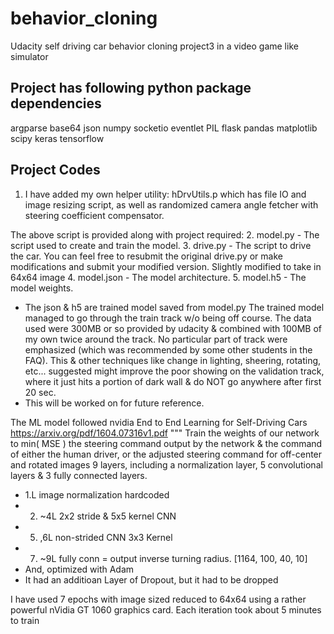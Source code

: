# behavior_cloning
Udacity self driving car behavior cloning project3 in a video game like simulator

## Project has following python package dependencies ##
argparse base64 json numpy  socketio eventlet PIL flask pandas matplotlib scipy keras tensorflow

## Project Codes ##
1. I have added my own helper utility: hDrvUtils.p
which has file IO and image resizing script, as well as randomized camera angle fetcher with steering coefficient compensator.

The above script is provided along with project required:
2. model.py - The script used to create and train the model.
3. drive.py - The script to drive the car. You can feel free to resubmit the original drive.py or make modifications and submit your modified version. Slightly modified to take in 64x64 image
4. model.json - The model architecture.
5. model.h5   - The model weights.
* The json & h5 are trained model saved from model.py
The trained model managed to go through the train track w/o being off course.
The data used were 300MB or so provided by udacity & combined with 100MB of my own twice around the track.
No particular part of track were emphasized (which was recommended by some other students in the FAQ).
This & other techniques like change in lighting, sheering, rotating, etc... suggested might improve the poor showing on the validation track, where it just hits a portion of dark wall & do NOT go anywhere after first 20 sec.
* This will be worked on for future reference.

The ML model followed nvidia End to End Learning for Self-Driving Cars https://arxiv.org/pdf/1604.07316v1.pdf
"""
Train the weights of our network to min( MSE ) the steering command output by the network & 
the command of either the human driver, or the adjusted steering command for off-center and rotated images 
9 layers, including a normalization layer, 5 convolutional layers & 3 fully connected layers.

* 1.L image normalization hardcoded
* 2. ~4L 2x2 stride & 5x5 kernel CNN
* 5. ,6L non-strided CNN 3x3 Kernel
* 7. ~9L fully conn = output inverse turning radius. [1164, 100, 40, 10]
* And, optimized with Adam
* It had an additioan Layer of Dropout, but it had to be dropped

I have used 7 epochs with image sized reduced to 64x64 using a rather powerful nVidia GT 1060 graphics card.
Each iteration took about 5 minutes to train
